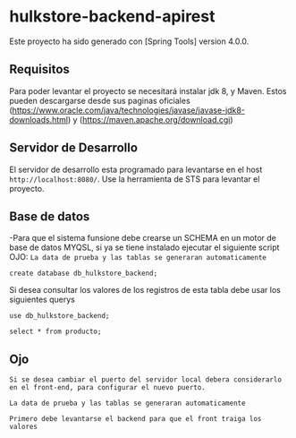 # hulkstore-backend-apirest

Este proyecto ha sido generado con [Spring Tools] version 4.0.0.

## Requisitos

Para poder levantar el proyecto se necesitará instalar jdk 8, y Maven. Estos pueden descargarse desde sus paginas oficiales (https://www.oracle.com/java/technologies/javase/javase-jdk8-downloads.html)
y (https://maven.apache.org/download.cgi)

## Servidor de Desarrollo

El servidor de desarrollo esta programado para levantarse en el host `http://localhost:8080/`. Use la herramienta de STS para levantar el proyecto.

## Base de datos

-Para que el sistema funsione debe crearse un SCHEMA en un motor de base de datos MYQSL, si ya se tiene instalado ejecutar el siguiente script  
OJO: `La data de prueba y las tablas se generaran automaticamente`

`create database db_hulkstore_backend;`

Si desea consultar los valores de los registros de esta tabla debe usar los siguientes querys

`use db_hulkstore_backend;`

`select * from producto;`


## Ojo

`Si se desea cambiar el puerto del servidor local debera considerarlo en el front-end, para configurar el nuevo puerto.`

`La data de prueba y las tablas se generaran automaticamente`

`Primero debe levantarse el backend para que el front traiga los valores`